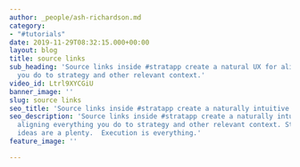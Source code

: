 ```yaml
---
author: _people/ash-richardson.md
category:
- "#tutorials"
date: 2019-11-29T08:32:15.000+00:00
layout: blog
title: source links
sub_heading: 'Source links inside #stratapp create a natural UX for aligning everything
  you do to strategy and other relevant context.'
video_id: Ltrl9XYCGiU
banner_image: ''
slug: source links
seo_title: 'Source links inside #stratapp create a naturally intuitive UX'
seo_description: 'Source links inside #stratapp create a naturally intuitive UX for
  aligning everything you do to strategy and other relevant context. Strategy and
  ideas are a plenty.  Execution is everything.'
feature_image: ''

---
```

